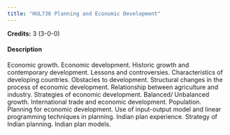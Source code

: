 ```yaml
---
title: "HUL736 Planning and Economic Development"
---
```

**Credits:** 3 (3-0-0)

#### Description
Economic growth. Economic development. Historic growth and contemporary development. Lessons and controversies. Characteristics of developing countries. Obstacles to development. Structural changes in the process of economic development. Relationship between agriculture and industry. Strategies of economic development. Balanced/ Unbalanced growth. International trade and economic development. Population. Planning for economic development. Use of input-output model and linear programming techniques in planning. Indian plan experience. Strategy of Indian planning. Indian plan models.
